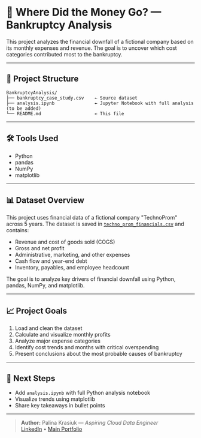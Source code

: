 # 💸 Where Did the Money Go? — Bankruptcy Analysis

This project analyzes the financial downfall of a fictional company based on its monthly expenses and revenue. The goal is to uncover which cost categories contributed most to the bankruptcy.

---

## 📁 Project Structure

```
BankruptcyAnalysis/
├── bankruptcy_case_study.csv    ← Source dataset
├── analysis.ipynb               ← Jupyter Notebook with full analysis (to be added)
└── README.md                    ← This file
```


---

## 🛠️ Tools Used

- Python
- pandas
- NumPy
- matplotlib

---

## 📊 Dataset Overview

This project uses financial data of a fictional company "TechnoProm" across 5 years. The dataset is saved in [`techno_prom_financials.csv`](BankruptcyAnalysis/techno_prom_financials.csv) and contains:

- Revenue and cost of goods sold (COGS)
- Gross and net profit
- Administrative, marketing, and other expenses
- Cash flow and year-end debt
- Inventory, payables, and employee headcount

The goal is to analyze key drivers of financial downfall using Python, pandas, NumPy, and matplotlib.

---

## 📈 Project Goals

1. Load and clean the dataset
2. Calculate and visualize monthly profits
3. Analyze major expense categories
4. Identify cost trends and months with critical overspending
5. Present conclusions about the most probable causes of bankruptcy

---

## 📌 Next Steps

- Add `analysis.ipynb` with full Python analysis notebook
- Visualize trends using matplotlib
- Share key takeaways in bullet points

---

> **Author:** Palina Krasiuk — *Aspiring Cloud Data Engineer*  
> [LinkedIn](https://www.linkedin.com/in/palina-krasiuk-954404372/) • [Main Portfolio](../README.md)
